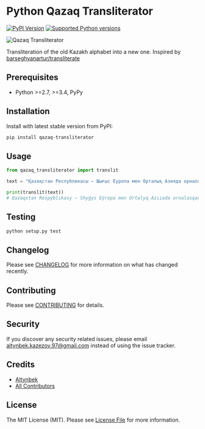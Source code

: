 # Python Qazaq Transliterator

[![PyPI Version](https://img.shields.io/pypi/v/qazaq-transliterator.svg)](https://pypi.python.org/pypi/qazaq-transliterator)
[![Supported Python versions](https://img.shields.io/pypi/pyversions/qazaq-transliterator.svg)](https://pypi.python.org/pypi/qazaq-transliterator/)

![Qazaq Transliterator](https://tengrinews.kz/userdata/news/2017/news_315984/photo_212587.jpg)

Transliteration of the old Kazakh alphabet into a new one. Inspired by [barseghyanartur/transliterate](https://github.com/barseghyanartur/transliterate)

## Prerequisites

- Python >=2.7, >=3.4, PyPy

## Installation

Install with latest stable version from PyPI:

```bash
pip install qazaq-transliterator
```

## Usage

```python
from qazaq_transliterator import translit

text = "Қазақстан Республикасы — Шығыс Еуропа мен Орталық Азияда орналасқан мемлекет."

print(translit(text))
# Qazaqstan Respýblıkasy — Shyǵys Eýropa men Ortalyq Azııada ornalasqan memleket.
```

## Testing

```bash
python setup.py test
```

## Changelog

Please see [CHANGELOG](CHANGELOG.md) for more information on what has changed recently.

## Contributing

Please see [CONTRIBUTING](CONTRIBUTING.md) for details.

## Security

If you discover any security related issues, please email altynbek.kazezov.97@gmail.com instead of using the issue tracker.

## Credits

- [Altynbek](https://github.com/altynbek07)
- [All Contributors](../../contributors)

## License

The MIT License (MIT). Please see [License File](LICENSE) for more information.
